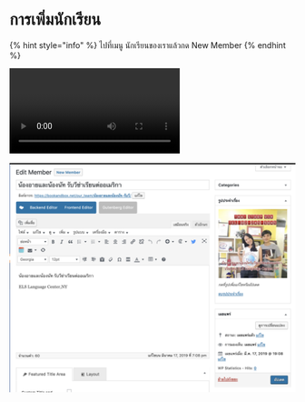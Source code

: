 # การเพิ่มนักเรียน

{% hint style="info" %}
ไปที่เมนู นักเรียนของเราแล้วกด New Member
{% endhint %}

![New Member](../.gitbook/assets/2562-03-30-20.38.11.mov)

![&#xE43;&#xE2A;&#xE48;&#xE23;&#xE32;&#xE22;&#xE25;&#xE30;&#xE40;&#xE2D;&#xE35;&#xE22;&#xE14;&#xE43;&#xE2B;&#xE49;&#xE04;&#xE23;&#xE1A;](../.gitbook/assets/2562-03-30-20.39.14.png)


